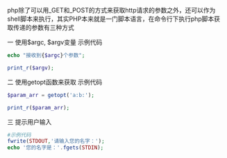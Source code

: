 
php除了可以用_GET和_POST的方式来获取http请求的参数之外，还可以作为shell脚本来执行，其实PHP本来就是一门脚本语言，在命令行下执行php脚本获取传递的参数有三种方式

一 使用$argc, $argv变量
示例代码

~~~php 
echo "接收到{$argc}个参数";

print_r($argv);
~~~


二 使用getopt函数来获取
示例代码

~~~php
$param_arr = getopt('a:b:');

print_r($param_arr);
~~~

三 提示用户输入


~~~php
#示例代码
fwrite(STDOUT,'请输入您的名字：');
echo '您的名字是：'.fgets(STDIN);
~~~

